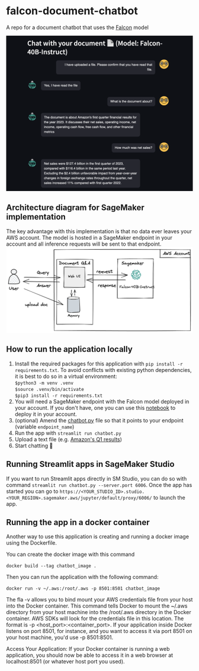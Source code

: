 # falcon-document-chatbot
A repo for a document chatbot that uses the [Falcon](https://huggingface.co/tiiuae/falcon-40b-instruct) model

![alt text](assets/chat_falcon.png)

## Architecture diagram for SageMaker implementation
The key advantage with this implementation is that no data ever leaves your AWS account. The model is hosted in a SageMaker endpoint in your account and all inference requests will be sent to that endpoint.
![alt text](assets/arch.png)


## How to run the application locally
1. Install the required packages for this application with `pip install -r requirements.txt`. To avoid conflicts with existing python dependencies, it is best to do so in a virtual environment:   
  `$python3 -m venv .venv`    
  `$source .venv/bin/activate`  
  `$pip3 install -r requirements.txt`  
2. You will need a SageMaker endpoint with the Falcon model deployed in your account. If you don't have, one you can use this [notebook](deploy_falcon-40b-instruct.ipynb) to deploy it in your account.
3. (optional) Amend the [chatbot.py](chatbot.py) file so that it points to your endpoint (variable `endpoint_name`)
4. Run the app with `streamlit run chatbot.py`
5. Upload a text file (e.g. [Amazon's Q1 results](assets/amazon_q1_2023.txt))
6. Start chatting 🤗


## Running Streamlit apps in SageMaker Studio
If you want to run Streamlit apps directly in SM Studio, you can do so with command `streamlit run chatbot.py --server.port 6006`. Once the app has started you can go to `https://<YOUR_STUDIO_ID>.studio.<YOUR_REGION>.sagemaker.aws/jupyter/default/proxy/6006/` to launch the app.


## Running the app in a docker container
Another way to use this application is creating and running a docker image using the Dockerfile.

You can create the docker image with this command

```
docker build --tag chatbot_image .
```

Then you can run the application with the following command:

```
docker run -v ~/.aws:/root/.aws -p 8501:8501 chatbot_image
```
The fla -v allows you to bind mount your AWS credentials file from your host into the Docker container. This command tells Docker to mount the ~/.aws directory from your host machine into the /root/.aws directory in the Docker container. AWS SDKs will look for the credentials file in this location.
The format is -p <host_port>:<container_port>. If your application inside Docker listens on port 8501, for instance, and you want to access it via port 8501 on your host machine, you'd use -p 8501:8501.

Access Your Application:
If your Docker container is running a web application, you should now be able to access it in a web browser at localhost:8501 (or whatever host port you used).
